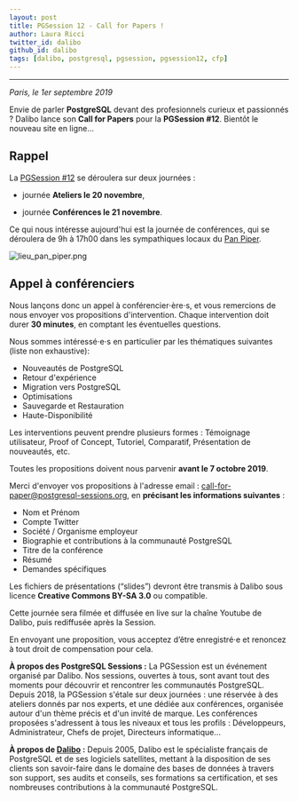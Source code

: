 ```yaml
---
layout: post
title: PGSession 12 - Call for Papers !
author: Laura Ricci
twitter_id: dalibo
github_id: dalibo
tags: [dalibo, postgresql, pgsession, pgsession12, cfp]
---
```


---

*Paris, le 1er septembre 2019*

Envie de parler **PostgreSQL** devant des profesionnels curieux et passionnés ? Dalibo lance son **Call for Papers** pour
la **PGSession #12**. Bientôt le nouveau site en ligne…

<!--MORE-->

## Rappel

La [PGSession #12](https://dali.bo/pgsession12_savethedate) se déroulera sur deux journées :

  * journée **Ateliers le 20 novembre**,
  
  * journée **Conférences le 21 novembre**.
  
  
Ce qui nous intéresse aujourd'hui est la journée de conférences, qui se déroulera de 9h à 17h00 dans les sympathiques locaux
du [Pan Piper](https://www.pan-piper.com/).

![lieu_pan_piper.png](https://raw.githubusercontent.com/dalibo/blog/gh-pages/img/lieu_pan_piper.png)

## Appel à conférenciers

Nous lançons donc un appel à conférencier⋅ère⋅s, et vous remercions de nous envoyer vos propositions d'intervention. 
Chaque intervention doit durer **30 minutes**, en comptant les éventuelles questions. 

Nous sommes intéressé⋅e⋅s en particulier par les thématiques suivantes (liste non exhaustive): 

  * Nouveautés de PostgreSQL
  * Retour d'expérience
  * Migration vers PostgreSQL
  * Optimisations
  * Sauvegarde et Restauration
  * Haute-Disponibilité

Les interventions peuvent prendre plusieurs formes : Témoignage utilisateur, Proof of Concept, Tutoriel, Comparatif,
Présentation de nouveautés, etc. 

Toutes les propositions doivent nous parvenir **avant le 7 octobre 2019**. 


Merci d'envoyer vos propositions à l'adresse email : call-for-paper@postgresql-sessions.org, en **précisant les informations suivantes** :

  * Nom et Prénom
  * Compte Twitter
  * Société / Organisme employeur
  * Biographie et contributions à la communauté PostgreSQL
  * Titre de la conférence
  * Résumé
  * Demandes spécifiques


Les fichiers de présentations (“slides”) devront être transmis à Dalibo sous licence **Creative Commons BY-SA 3.0** 
ou compatible.

Cette journée sera filmée et diffusée en live sur la chaîne Youtube de Dalibo, puis rediffusée après la Session.

En envoyant une proposition, vous acceptez d’être enregistré⋅e et renoncez à tout droit de compensation pour cela.



**À propos des PostgreSQL Sessions :**
La PGSession est un événement organisé par Dalibo. Nos sessions, ouvertes à tous, sont avant tout des moments pour découvrir
et rencontrer les communautés PostgreSQL. Depuis 2018, la PGSession s'étale sur deux journées : une réservée à des ateliers
donnés par nos experts, et une dédiée aux conférences, organisée autour d'un thème précis et d'un invité de marque.
Les conférences proposées s'adressent à tous les niveaux et tous les profils : Développeurs, Administrateur, Chefs de projet,
Directeurs informatique…

**À propos de [Dalibo](https://dalibo.com/) :**
Depuis 2005, Dalibo est le spécialiste français de PostgreSQL et de ses logiciels satellites, mettant à la disposition de
ses clients son savoir-faire dans le domaine des bases de données à travers son support, ses audits et conseils, ses formations
sa certification, et ses nombreuses contributions à la communauté PostgreSQL.
